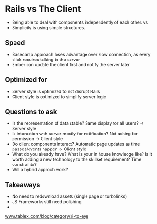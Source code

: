 # Rails vs The Client

- Being able to deal with components independently of each other.
vs
- Simplicity is using simple structures.

## Speed
- Basecamp approach loses advantage over slow connection, as every click requires
talking to the server
- Ember can update the client first and notify the server later

## Optimized for
- Server style is optimized to not disrupt Rails
- Client style is optimized to simplify server logic

## Questions to ask
- Is the representation of data stable? Same display for all users? -> Server style
- Is interaction with server mostly for notification? Not asking for permission -> Client style
- Do client components interact? Automatic page updates as time passes/events
happen  -> Client style
- What do you already have? What is your in house knowledge like? Is it worth
adding a new technology to the skillset requirement? Time constraints?
- Will a hybrid approch work?

## Takeaways
- No need to redownload assets (single page or turbolinks)
- JS Frameworks still need polishing
-

www.tablexi.com/blog/category/xi-to-eye

